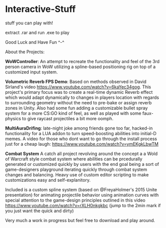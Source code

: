 # Interactive-Stuff
stuff you can play with!

extract .rar and run .exe to play

Good Luck and Have Fun ^-^


About the Projects:

**WoWController**:
An attempt to recreate the functionality and feel of the 3rd person camera in WoW utilizing a spline-based positioning rig on top of a customized input system.

**Volumetric Reverb FPS Demo**:
Based on methods observed in David Sirland's video https://www.youtube.com/watch?v=6kaYec34gog.
This project's primary focus was to create a real-time dynamic Reverb effect which would adapt dynamically to 
changes in players location with regards to surrounding geometry without the need to pre-bake or assign reverb zones in Unity.
Also had some fun adding a customizable bullet spray system for a more CS:GO kind of feel, as well as played with some faux-physics to give raycast projectiles a bit more oomph.

**MultiAuraDrifing**:
late-night joke among friends gone too far, hacked-in functionality for a LUA addon to turn speed-boosting abilities into initial-D memes. A video for those who dont want to go through the install process just for a cheap laugh: https://www.youtube.com/watch?v=ymEKgkLbwTM

**Combat System**
A catch all project revolving around the concept a a Wold of Warcraft style combat system where abilities can be prcedurally generated or customized quickly by users with the end goal being a sort of game-designers playground iterating quickly through combat system changes and balancing. Heavy use of custom editor scripting to make customizations easy and self-explanitory.

Included is a custom spline system (based on @FreyaHolmer's 2015 Unite presentation) for animating projectile behavior using animation curves with special attention to the game-design principles outlined in this video https://www.youtube.com/watch?v=rXLH0nkgkbc (jump to the 2min mark if you just want the quick and dirty)

Very much a work in progress but feel free to download and play around.












